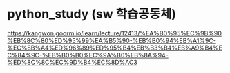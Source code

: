 # python_study (sw 학습공동체)
https://kangwon.goorm.io/learn/lecture/12413/%EA%B0%95%EC%9B%90%EB%8C%80%ED%95%99%EA%B5%90-%EB%B0%94%EB%A1%9C-%EC%8B%A4%ED%96%89%ED%95%B4%EB%B3%B4%EB%A9%B4%EC%84%9C-%EB%B0%B0%EC%9A%B0%EB%8A%94-%ED%8C%8C%EC%9D%B4%EC%8D%AC3

